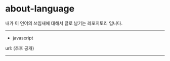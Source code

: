 # about-language
내가  이 언어의  쓰임새에 대해서   글로  남기는  레포지토리 입니다.

***

- javascript <br>

url: (추후 공개)

***

